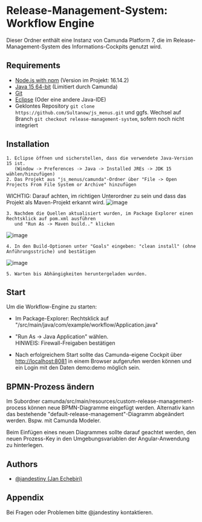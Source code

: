 
# Release-Management-System: Workflow Engine

Dieser Ordner enthält eine Instanz von Camunda Platform 7, die im Release-Management-System des Informations-Cockpits genutzt wird.

## Requirements

- [Node.js with npm](https://nodejs.org/en/download/) (Version im Projekt: 16.14.2)
- [Java 15 64-bit](https://www.oracle.com/java/technologies/javase/jdk15-archive-downloads.html) (Limitiert durch Camunda)
- [Git](https://git-scm.com/download)
- [Eclipse](https://www.eclipse.org/downloads/packages/) (Oder eine andere Java-IDE)
- Geklontes Repository
    ```git clone https://github.com/Sultanow/js_menus.git``` und ggfs. Wechsel auf Branch ```git checkout release-management-system```, sofern noch nicht integriert

## Installation

    1. Eclipse öffnen und sicherstellen, dass die verwendete Java-Version 15 ist.  
       (Window -> Preferences -> Java -> Installed JREs -> JDK 15 wählen/hinzufügen)  
    2. Das Projekt aus "js_menus/camunda"-Ordner über "File -> Open Projects From File System or Archive" hinzufügen  
WICHTIG: Darauf achten, im richtigen Unterordner zu sein und dass das Projekt als Maven-Projekt erkannt wird.
![image](https://user-images.githubusercontent.com/39858598/166148991-52da49d7-4f27-40df-bd81-2fec4d0f70f7.png)


    3. Nachdem die Quellen aktualisiert wurden, im Package Explorer einen Rechtsklick auf pom.xml ausführen  
       und "Run As -> Maven build.." klicken  
![image](https://user-images.githubusercontent.com/39858598/166149082-372875f3-d8de-471e-9e4f-86f1340e7f3a.png)

    4. In den Build-Optionen unter "Goals" eingeben: "clean install" (ohne Anführungsstriche) und bestätigen
![image](https://user-images.githubusercontent.com/39858598/166149137-1034161a-c94d-436f-9ade-fba27da6fa10.png)

    5. Warten bis Abhängigkeiten heruntergeladen wurden.
## Start

Um die Workflow-Engine zu starten:  

- Im Package-Explorer: Rechtsklick auf "/src/main/java/com/example/workflow/Application.java"
- "Run As -> Java Application" wählen.  
HINWEIS: Firewall-Freigaben bestätigen

- Nach erfolgreichem Start sollte das Camunda-eigene Cockpit über [http://localhost:8081](http://localhost:8081) in einem Browser aufgerufen werden können und ein Login mit den Daten demo:demo möglich sein.

## BPMN-Prozess ändern

Im Subordner camunda/src/main/resources/custom-release-management-process können neue BPMN-Diagramme eingefügt werden. Alternativ kann das bestehende "default-release-management"-Diagramm abgeändert werden. Bspw. mit Camunda Modeler.  
  
Beim Einfügen eines neuen Diagrammes sollte darauf geachtet werden, den neuen Prozess-Key in den Umgebungsvariablen der Angular-Anwendung zu hinterlegen.

## Authors

- [@jandestiny (Jan Echebiri)](https://www.github.com/jandestiny)


## Appendix

Bei Fragen oder Problemen bitte @jandestiny kontaktieren.

